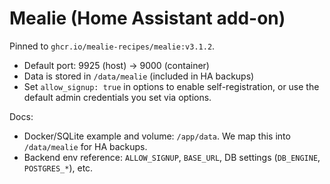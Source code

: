 # Mealie (Home Assistant add-on)

Pinned to `ghcr.io/mealie-recipes/mealie:v3.1.2`.

- Default port: 9925 (host) → 9000 (container)
- Data is stored in `/data/mealie` (included in HA backups)
- Set `allow_signup: true` in options to enable self-registration, or use the default admin credentials you set via options.

Docs:
- Docker/SQLite example and volume: `/app/data`. We map this into `/data/mealie` for HA backups.  
- Backend env reference: `ALLOW_SIGNUP`, `BASE_URL`, DB settings (`DB_ENGINE`, `POSTGRES_*`), etc.  
